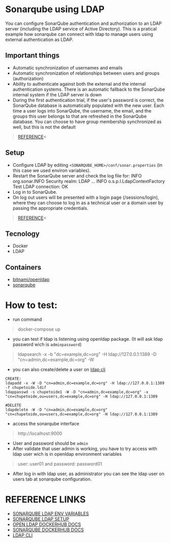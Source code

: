 # Sonarqube using LDAP
You can configure SonarQube authentication and authorization to an LDAP server (including the LDAP service of Active Directory).
This is a pratical example how sonarqube can connect with ldap to manage users using external authentication as LDAP.

## Important things
- Automatic synchronization of usernames and emails
- Automatic synchronization of relationships between users and groups (authorization)
- Ability to authenticate against both the external and the internal authentication systems. There is an automatic fallback to the SonarQube internal system if the LDAP server is down
- During the first authentication trial, if the user's password is correct, the SonarQube database is automatically populated with the new user. Each time a user logs into SonarQube, the username, the email, and the groups this user belongs to that are refreshed in the SonarQube database. You can choose to have group membership synchronized as well, but this is not the default
>[REFERENCE](https://docs.sonarqube.org/9.8/instance-administration/authentication/ldap/)<

## Setup
- Configure LDAP by editing `<SONARQUBE_HOME>/conf/sonar.properties` (in this case we used environ variables).
- Restart the SonarQube server and check the log file for:
INFO org.sonar.INFO Security realm: LDAP ...
INFO o.s.p.l.LdapContextFactory Test LDAP connection: OK
- Log in to SonarQube.
- On log out users will be presented with a login page (/sessions/login), where they can choose to log in as a technical user or a domain user by passing the appropriate credentials.
>[REFERENCE](https://docs.sonarqube.org/9.8/instance-administration/authentication/ldap/)<

## Tecnology
- Docker
- LDAP
## Containers
- [bitnami/openldap](https://hub.docker.com/r/bitnami/openldap)
- [sonarqube](https://hub.docker.com/_/sonarqube)
# How to test:
- run command
> docker-compose up
- you can test if ldap is listening using openldap package. (It will ask ldap password wich is  `adminpassword`)
> ldapsearch -x -b "dc=example,dc=org" -H ldap://127.0.0.1:1389 -D "cn=admin,dc=example,dc=org" -W
- you can also create/delete a user on [ldap cli](https://www.thegeekstuff.com/2015/02/openldap-add-users-groups/)
```
CREATE:
ldapadd -x -W -D "cn=admin,dc=example,dc=org" -H ldap://127.0.0.1:1389 -f chupetoide.ldif
ldappasswd -s chupetoide1 -W -D "cn=admin,dc=example,dc=org" -x "cn=chupetoide,ou=users,dc=example,dc=org" -H ldap://127.0.0.1:1389

#DELETE
ldapdelete -W -D "cn=admin,dc=example,dc=org" "cn=chupetoide,ou=users,dc=example,dc=org" -H ldap://127.0.0.1:1389
```
- access the sonarqube interface
> http://localhost:9000
- User and password should be `admin`
- After validate that user admin is working, you have to try access with ldap user wich is in openldap environment variables
> user: user01 and password: password01
- After log in with ldap user, as administrator you can see the ldap user on users tab at sonarqube configuration.

# REFERENCE LINKS
- [SONARQUBE LDAP ENV VARIABLES](https://docs.sonarqube.org/latest/setup-and-upgrade/configure-and-operate-a-server/environment-variables/#ldap-configuration)
- [SONARQUBE LDAP SETUP](https://docs.sonarqube.org/9.8/instance-administration/authentication/ldap/)
- [OPEN LDAP DOCKERHUB DOCS](https://hub.docker.com/r/bitnami/openldap/)
- [SONARQUBE DOCKERHUB DOCS](https://hub.docker.com/_/sonarqube)
- [LDAP CLI](https://www.thegeekstuff.com/2015/02/openldap-add-users-groups/)


